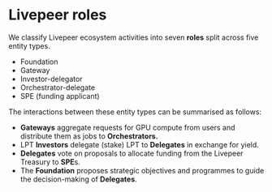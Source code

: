 # Livepeer roles

We classify Livepeer ecosystem activities into seven **roles** split across five entity types.

* Foundation
* Gateway
* Investor-delegator
* Orchestrator-delegate
* SPE (funding applicant)

The interactions between these entity types can be summarised as follows:

* **Gateways** aggregate requests for GPU compute from users and distribute them as jobs to **Orchestrators.**
* LPT **Investors** delegate (stake) LPT to **Delegates** in exchange for yield.
* **Delegates** vote on proposals to allocate funding from the Livepeer Treasury to **SPE**s.
* The **Foundation** proposes strategic objectives and programmes to guide the decision-making of **Delegates**.
